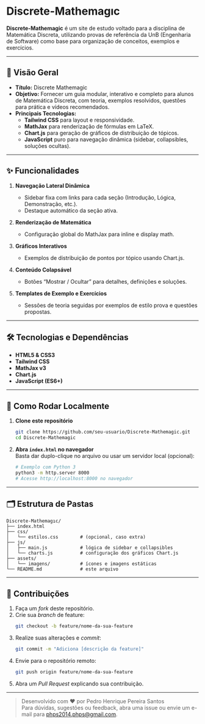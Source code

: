 # Discrete-Mathemagıc

**Discrete-Mathemagic** é um site de estudo voltado para a disciplina de Matemática Discreta, utilizando provas de referência da UnB (Engenharia de Software) como base para organização de conceitos, exemplos e exercícios.

---

## 📖 Visão Geral

- **Título:** Discrete Mathemagic  
- **Objetivo:** Fornecer um guia modular, interativo e completo para alunos de Matemática Discreta, com teoria, exemplos resolvidos, questões para prática e vídeos recomendados.  
- **Principais Tecnologias:**  
  - **Tailwind CSS** para layout e responsividade.  
  - **MathJax** para renderização de fórmulas em LaTeX.  
  - **Chart.js** para geração de gráficos de distribuição de tópicos.  
  - **JavaScript** puro para navegação dinâmica (sidebar, collapsibles, soluções ocultas).

---

## ✨ Funcionalidades

1. **Navegação Lateral Dinâmica**  
   - Sidebar fixa com links para cada seção (Introdução, Lógica, Demonstração, etc.).  
   - Destaque automático da seção ativa.

2. **Renderização de Matemática**  
   - Configuração global do MathJax para inline e display math.

3. **Gráficos Interativos**  
   - Exemplos de distribuição de pontos por tópico usando Chart.js.

4. **Conteúdo Colapsável**  
   - Botões “Mostrar / Ocultar” para detalhes, definições e soluções.

5. **Templates de Exemplo e Exercícios**  
   - Sessões de teoria seguidas por exemplos de estilo prova e questões propostas.

---

## 🛠️ Tecnologias e Dependências

- **HTML5 & CSS3**  
- **Tailwind CSS**  
- **MathJax v3**  
- **Chart.js**  
- **JavaScript (ES6+)**  

---

## 🚀 Como Rodar Localmente

1. **Clone este repositório**  
   ```bash
   git clone https://github.com/seu-usuario/Discrete-Mathemagic.git
   cd Discrete-Mathemagic
   ```

2. **Abra `index.html` no navegador**  
   Basta dar duplo-clique no arquivo ou usar um servidor local (opcional):
   ```bash
   # Exemplo com Python 3
   python3 -m http.server 8000
   # Acesse http://localhost:8000 no navegador
   ```

---

## 🗂️ Estrutura de Pastas

```
Discrete-Mathemagıc/
├── index.html
├── css/
│   └── estilos.css        # (opcional, caso extra)
├── js/
│   ├── main.js            # lógica de sidebar e collapsibles
│   └── charts.js          # configuração dos gráficos Chart.js
├── assets/
│   └── imagens/           # ícones e imagens estáticas
└── README.md              # este arquivo
```

---

## 🤝 Contribuições

1. Faça um _fork_ deste repositório.  
2. Crie sua _branch_ de feature:  
   ```bash
   git checkout -b feature/nome-da-sua-feature
   ```
3. Realize suas alterações e _commit_:  
   ```bash
   git commit -m "Adiciona [descrição da feature]"
   ```
4. Envie para o repositório remoto:  
   ```bash
   git push origin feature/nome-da-sua-feature
   ```
5. Abra um _Pull Request_ explicando sua contribuição.

---

> Desenvolvido com ❤️ por Pedro Henrique Pereira Santos  
> Para dúvidas, sugestões ou feedback, abra uma issue ou envie um e-mail para phps2014.phps@gmail.com.
